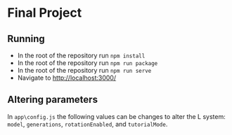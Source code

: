 # Final Project

## Running

-   In the root of the repository run `npm install`
-   In the root of the repository run `npm run package`
-   In the root of the repository run `npm run serve`
-   Navigate to <http://localhost:3000/>

## Altering parameters

In `app\config.js` the following values can be changes to alter the L system: `model`, `generations`, `rotationEnabled`, and `tutorialMode`.
